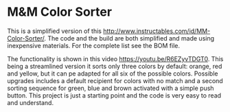 # M&M Color Sorter

This is a simplified version of this http://www.instructables.com/id/MM-Color-Sorter/. The code and the build are both simplified and made using inexpensive materials. For the complete list see the BOM file.

The functionality is shown in this video https://youtu.be/R6EZyvTDGT0. This being a streamlined version it sorts only three colors by default: orange, red and yellow, but it can pe adapted for all six of the possible colors. Possible upgrades includes a default recipient for colors with no match and a second sorting sequence for green, blue and brown activated with a simple push button. This project is just a starting point and the code is very easy to read and understand. 
